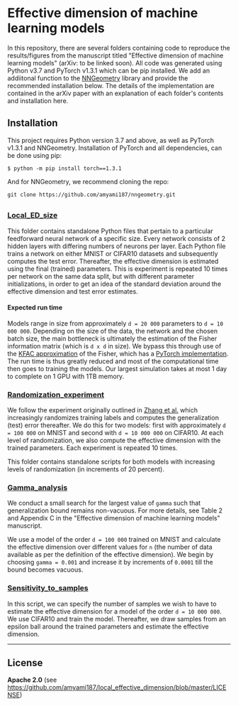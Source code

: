 # Effective dimension of machine learning models

In this repository, there are several folders containing code to reproduce the results/figures from 
the manuscript titled "Effective dimension of machine learning models" (arXiv: to be linked soon). All code was generated using Python v3.7 and PyTorch v1.3.1 which can be pip installed. We add an addiitonal function to the [NNGeometry](https://nngeometry.readthedocs.io/en/latest/) library and provide the recommended installation below. The details of the implementation are contained in the arXiv paper with an explanation of each folder's contents and installation here.

## Installation 
This project requires Python version 3.7 and above, as well as PyTorch v1.3.1 and NNGeometry. Installation of PyTorch and all dependencies, can be done using pip:

`$ python -m pip install torch==1.3.1`

And for NNGeometry, we recommend cloning the repo:

`git clone https://github.com/amyami187/nngeometry.git`

##
### [Local_ED_size](https://github.com/amyami187/local_effective_dimension/tree/main/Local_ED_size)
This folder contains standalone Python files that pertain to a particular feedforward neural network of a specific size. Every network consists of 2 hidden layers with differing numbers of neurons per layer. Each Python file trains a network on either MNIST or CIFAR10 datasets and subsequently computes the test error. Thereafter, the effective dimension is estimated using the final (trained) parameters. This is experiment is repeated 10 times per network on the same data split, but with different parameter initializations, in order to get an idea of the standard deviation around the effective dimension and test error estimates.
#### Expected run time
Models range in size from approximately `d = 20 000` parameters to `d = 10 000 000`. Depending on the size of the data, the network and the chosen batch size, the main bottleneck is ultimately the estimation of the Fisher information matrix (which is `d x d` in size). We bypass this through use of the [KFAC approximation](https://arxiv.org/abs/1602.01407) of the Fisher, which has a [PyTorch implementation](https://nngeometry.readthedocs.io/en/latest/). The run time is thus greatly reduced and most of the computational time then goes to training the models. Our largest simulation takes at most 1 day to complete on 1 GPU with 1TB memory. 

### [Randomization_experiment](https://github.com/amyami187/local_effective_dimension/tree/main/Randomization_experiment)
We follow the experiment originally outlined in [Zhang et al.](https://arxiv.org/abs/1611.03530) which increasingly randomizes training labels and computes the generalization (test) error thereafter. We do this for two models: first with approximately `d = 100 000` on MNIST and second with `d = 10 000 000` on CIFAR10. At each level of randomization, we also compute the effective dimension with the trained parameters. Each experiment is repeated 10 times.

This folder contains standalone scripts for both models with increasing levels of randomization (in increments of 20 percent).


### [Gamma_analysis](https://github.com/amyami187/local_effective_dimension/tree/main/Gamma_analysis)
We conduct a small search for the largest value of `gamma` such that generalization bound remains non-vacuous. For more details, see Table 2 and Appendix C in the "Effective dimension of machine learning models" manuscript. 

We use a model of the order `d = 100 000` trained on MNIST and calculate the effective dimension over different values for `n` (the number of data available as per the definition of the effective dimension). We begin by choosing `gamma = 0.001` and increase it by increments of `0.0001` till the bound becomes vacuous. 

### [Sensitivity_to_samples](https://github.com/amyami187/local_effective_dimension/tree/main/Sensitivity_to_samples)
In this script, we can specify the number of samples we wish to have to estimate the effective dimension for a model of the order `d = 10 000 000`. We use CIFAR10 and train the model. Thereafter, we draw samples from an epsilon ball around the trained parameters and estimate the effective dimension. 

________________________________________________________________________________________________________________________________________________________________
## License
**Apache 2.0** (see https://github.com/amyami187/local_effective_dimension/blob/master/LICENSE)
